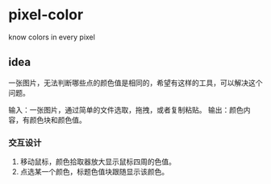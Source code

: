 # pixel-color
know colors in every pixel

## idea

一张图片，无法判断哪些点的颜色值是相同的，希望有这样的工具，可以解决这个问题。

输入：一张图片，通过简单的文件选取，拖拽，或者复制粘贴。
输出：颜色内容，有颜色块和颜色值。

### 交互设计
1. 移动鼠标，颜色拾取器放大显示鼠标四周的色值。
2. 点选某一个颜色，标题色值块跟随显示该颜色。
